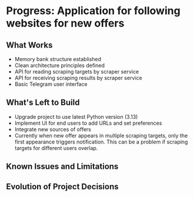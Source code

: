 # Progress: Application for following websites for new offers

## What Works
- Memory bank structure established
- Clean architecture principles defined
- API for reading scraping targets by scraper service
- API for receiving scraping results by scraper service
- Basic Telegram user interface

## What's Left to Build
- Upgrade project to use latest Python version (3.13)
- Implement UI for end users to add URLs and set preferences
- Integrate new sources of offers 
- Currently when new offer appears in multiple scraping targets, only the first appearance triggers notification. This can be a problem if scraping targets for different users overlap.

## Known Issues and Limitations

## Evolution of Project Decisions
